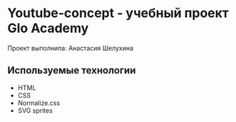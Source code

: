# Youtube-concept - учебный проект Glo Academy
Проект выполнила: Анастасия Шелухина

##  Используемые технологии
- HTML
- CSS
- Normalize.css
- SVG sprites
